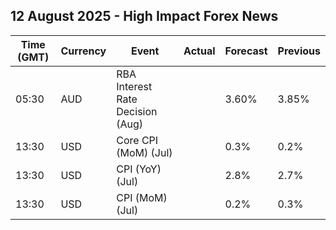 ## 12 August 2025 - High Impact Forex News

| Time (GMT) | Currency | Event | Actual | Forecast | Previous |
|------|----------|-------|--------|----------|----------|
| 05:30 | AUD | RBA Interest Rate Decision (Aug) |  | 3.60% | 3.85% |
| 13:30 | USD | Core CPI (MoM) (Jul) |  | 0.3% | 0.2% |
| 13:30 | USD | CPI (YoY) (Jul) |  | 2.8% | 2.7% |
| 13:30 | USD | CPI (MoM) (Jul) |  | 0.2% | 0.3% |
